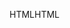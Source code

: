 <span data-ttu-id="e3c2f-101">HTML</span><span class="sxs-lookup"><span data-stu-id="e3c2f-101">HTML</span></span>